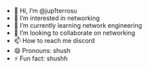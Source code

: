 - 👋 Hi, I’m @jup1terrosu
- 👀 I’m interested in networking
- 🌱 I’m currently learning network engineering
- 💞️ I’m looking to collaborate on networking
- 📫 How to reach me discord
- 😄 Pronouns: shush
- ⚡ Fun fact: shushh

<!---
jup1terrosu/jup1terrosu is a ✨ special ✨ repository because its `README.md` (this file) appears on your GitHub profile.
You can click the Preview link to take a look at your changes.
--->
